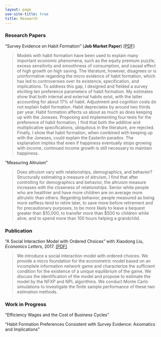 ```yaml
---
layout: page
use-site-title: true
title: Research
---
```


### Research Papers
“Survey Evidence on Habit Formation” (**Job Market Paper**) [[PDF]](/research/habit_survey/survey_evidence_on_habit_formation.pdf)  
> Models with habit formation have been used to explain many important economic phenomena, such as the equity premium puzzle, excess sensitivity and smoothness of consumption, and causal effect of high growth on high saving. The literature, however, disagrees or is uninformative regarding the micro evidence of habit formation, which has led to controversies over its existence, specification, and implications. To address this gap, I designed and fielded a survey eliciting ten preference parameters of habit formation. My estimates show that both internal and external habits exist, with the latter accounting for about 17% of habit. Adjustment and cognition costs do not explain habit formation. Habit depreciates by around two thirds per year. Habit formation affects us about as much as does keeping up with the Joneses. Proposing and implementing four tests for the preference of habit formation, I find that both the additive and multiplicative specifications, ubiquitous in the literature, are rejected. Finally, I show that habit formation, when combined with keeping up with the Joneses, could explain the Easterlin paradox. The explanation implies that even if happiness eventually stops growing with income, continued income growth is still necessary to maintain happiness.

“Measuring Altruism”
> Does altruism vary with relationships, demographics, and behavior? Structurally estimating a measure of altruism, I find that after controlling for demographics and behavior, the altruism measure increases with the closeness of relationships. Senior white people who are healthier and have more children are on average more altruistic than others. Regarding behavior, people measured as being more selfless tend to retire later, to save more before retirement and for precautionary purposes, to be more likely to leave a bequest greater than $10,000, to transfer more than $500 to children while alive, and to spend more than 100 hours helping a grandchild.

### Publication
“A Social Interaction Model with Ordered Choices” with Xiaodong Liu, *Economics Letters*, 2017. [[PDF]](/research/ordered_choice/social_interactions_with_ordered_choices.pdf)  
> We introduce a social interaction model with ordered choices. We provide a micro foundation
for the econometric model based on an incomplete information network game and characterize the sufficient condition for the existence of a unique equilibrium of the game. We discuss the identification of the model and propose to estimate the model by the NFXP and NPL algorithms. We conduct Monte Carlo simulations to investigate the finite sample performance of these two estimation methods.

### Work in Progress

“Efficiency Wages and the Cost of Business Cycles”

“Habit Formation Preferences Consistent with Survey Evidence: Axiomatics and Implications”


